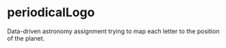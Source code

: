 # periodicalLogo

Data-driven astronomy assignment trying to map each letter to the position of the planet. 
